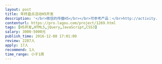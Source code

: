 ```yaml
---                
layout: post       
title: 年终盘点活动H5开发           
description: '</br>微信的传播H5</br></br>可参考产品：</br>http://activity.lagou.com/activity/dist/winterCapital/index.html</br></br>人员要求：</br>1、有H5的开发经验；</br>2、精通HTML5、jQuery、Javascript、CSS3技术。</br>3、良好的沟通能力和契约精神。</br>'     
contenturl: https://pro.lagou.com/project/1269.html      
tags: [H5开发,HTML5,jQuery,JavaScript,CSS3]            
salary: 3000-5000元          
publish_time: 2016-12-08 17:01:09         
review: 2287人                   
apply: 17人                   
recommend: 1人                   
time_range: 小于1周              
---                 
```

